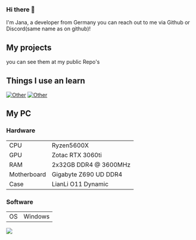 ### Hi there 👋
I'm Jana, a developer from Germany you can reach out to me via Github or Discord(same name as on github)!

## My projects

you can see them at my public Repo's

## Things I use an learn

[![Other](https://skillicons.dev/icons?i=js,ts,html,css,angular,bootstrap,discordjs,windows)](https://skillicons.dev)
[![Other](https://skillicons.dev/icons?i=figma,github,mysql,nodejs,stackoverflow,vscode)](https://skillicons.dev)

## My PC

### Hardware

|||
|---|---|
|CPU|Ryzen5600X|
|GPU|Zotac RTX 3060ti|
|RAM|2x32GB DDR4 @ 3600MHz|
|Motherboard|Gigabyte Z690 UD DDR4|
|Case|LianLi O11 Dynamic|

### Software
|||
|---|---|
|OS|Windows|


![](https://github-readme-stats.vercel.app/api/top-langs/?username=JanifyPremium&theme=dark&hide_border=true&include_all_commits=true&layout=compact&langs_count=5)

<!--
- 🔭 I’m currently working on ...
- 🌱 I’m currently learning ...
- 📫 How to reach me: ...
- ⚡ Fun fact: ...
-->
